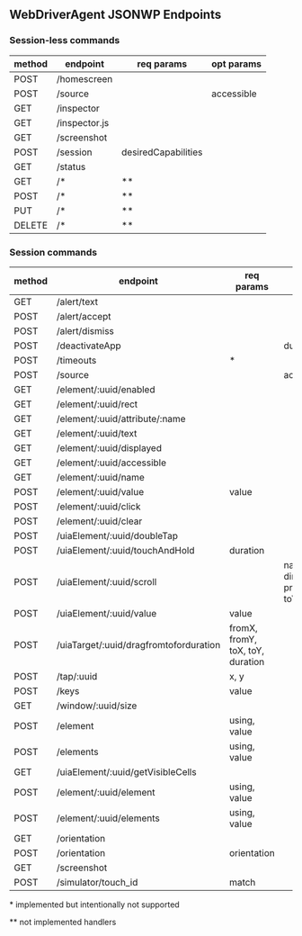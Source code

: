 ## WebDriverAgent JSONWP Endpoints

### Session-less commands

| method | endpoint                               | req params | opt params |
| ------ | -------------------------------------- | ---------- | ---------- |
| POST   | /homescreen                            | | |
| POST   | /source                                | | accessible |
| GET    | /inspector                             | | |
| GET    | /inspector.js                          | | |
| GET    | /screenshot                            | | |
| POST   | /session                               | desiredCapabilities
| GET    | /status                                | | |
| GET    | /*                                     | ** | |
| POST   | /*                                     | ** | |
| PUT    | /*                                     | ** | |
| DELETE | /*                                     | ** | |


### Session commands

| method | endpoint                               | req params | opt params |
| ------ | -------------------------------------- | ---------- | ---------- |
| GET    | /alert/text                            | | |
| POST   | /alert/accept                          | | |
| POST   | /alert/dismiss                         | | |
| POST   | /deactivateApp                         | | duration |
| POST   | /timeouts                              | * | |
| POST   | /source                                | | accessible |
| GET    | /element/:uuid/enabled                 | | |
| GET    | /element/:uuid/rect                    | | |
| GET    | /element/:uuid/attribute/:name         | | |
| GET    | /element/:uuid/text                    | | |
| GET    | /element/:uuid/displayed               | | |
| GET    | /element/:uuid/accessible              | | |
| GET    | /element/:uuid/name                    | | |
| POST   | /element/:uuid/value                   | value | |
| POST   | /element/:uuid/click                   | | |
| POST   | /element/:uuid/clear                   | | |
| POST   | /uiaElement/:uuid/doubleTap            | | |
| POST   | /uiaElement/:uuid/touchAndHold         | duration | |
| POST   | /uiaElement/:uuid/scroll               | | name, direction, predicateString, toVisible |
| POST   | /uiaElement/:uuid/value                | value | |
| POST   | /uiaTarget/:uuid/dragfromtoforduration | fromX, fromY, toX, toY, duration | |
| POST   | /tap/:uuid                             | x, y | |
| POST   | /keys                                  | value | |
| GET    | /window/:uuid/size                     | | |
| POST   | /element                               | using, value | |
| POST   | /elements                              | using, value | |
| GET    | /uiaElement/:uuid/getVisibleCells      | | |
| POST   | /element/:uuid/element                 | using, value | |
| POST   | /element/:uuid/elements                | using, value | |
| GET    | /orientation                           | | |
| POST   | /orientation                           | orientation | |
| GET    | /screenshot                            | | |
| POST   | /simulator/touch_id                    | match | |


\* implemented but intentionally not supported

** not implemented handlers
